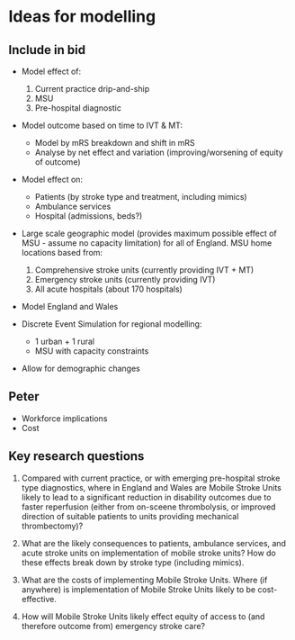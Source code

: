 # Ideas for modelling

## Include in bid

* Model effect of:
    1) Current practice drip-and-ship
    2) MSU
    3) Pre-hospital diagnostic
   
* Model outcome based on time to IVT & MT:
    * Model by mRS breakdown and shift in mRS
    * Analyse by net effect and variation (improving/worsening of equity of outcome)
    
* Model effect on:
    * Patients (by stroke type and treatment, including mimics)
    * Ambulance services
    * Hospital (admissions, beds?)
   
* Large scale geographic model (provides maximum possible effect of MSU - assume no capacity limitation) for all of England. MSU home locations based from:
    1) Comprehensive stroke units (currently providing IVT + MT)
    2) Emergency stroke units (currently providing IVT)
    3) All acute hospitals (about 170 hospitals)
    
* Model England and Wales

* Discrete Event Simulation for regional modelling:
    * 1 urban + 1 rural
    * MSU with capacity constraints
    
* Allow for demographic changes

## Peter

* Workforce implications
* Cost

## Key research questions

1. Compared with current practice, or with emerging pre-hospital stroke type diagnostics, where in England and Wales are Mobile Stroke Units likely to lead to a significant reduction in disability outcomes due to faster reperfusion (either from on-sceene thrombolysis, or improved direction of suitable patients to units providing mechanical thrombectomy)?

2. What are the likely consequences to patients, ambulance services, and acute stroke units
on implementation of mobile stroke units? How do these effects break down by stroke type (including mimics).

3. What are the costs of implementing Mobile Stroke Units. Where (if anywhere) is implementation of Mobile Stroke Units likely to be cost-effective.

4. How will Mobile Stroke Units likely effect equity of access to (and therefore outcome from) emergency stroke care?


